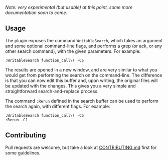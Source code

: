 *Note: very experimental (but usable) at this point, some more documentation
soon to come.*

## Usage

The plugin exposes the command `WritableSearch`, which takes an argument and
some optional command-line flags, and performs a grep (or ack, or any other
search command), with the given parameters. For example:

``` vim
:WritableSearch function_call\( -C5
```

The results are opened in a new window, and are very similar to what you would
get from performing the search on the command-line. The difference is that you
can now edit this buffer and, upon writing, the original files will be updated
with the changes. This gives you a very simple and straightforward
search-and-replace process.

The command `:Rerun` defined in the search buffer can be used to perform the
search again, with different flags. For example:
``` vim
:WritableSearch function_call\( -C5
:Rerun -C1
```

## Contributing

Pull requests are welcome, but take a look at [CONTRIBUTING.md](https://github.com/AndrewRadev/writable_search.vim/blob/master/CONTRIBUTING.md) first for some guidelines.
